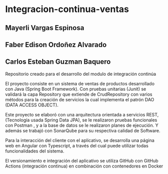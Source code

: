 # Integracion-continua-ventas

## Mayerli Vargas Espinosa
## Faber Edison Ordoñez Alvarado
## Carlos Esteban Guzman Baquero

Repositorio creado para el desarrollo del modulo de integración continúa

El proyecto consiste en un sistema de ventas de productos desarrollado con Java
(Spring Boot Framework). Con pruebas unitarias (Junit) se validará la capa Repository que
extiende de CrudRepository con varios métodos para la creación de servicios la cual
implementa el patrón DAO (DATA ACCESS OBJECT).

Este proyecto se elaboró con una arquitectura orientada a servicios REST,
(Tecnología usada Spring Data JPA), se le realizaron pruebas funcionales con Postman , y a
la base de datos se le realizaron planes de ejecución. Y además se trabajó con SonarQube
para su respectiva calidad de Software.

Para la interacción del cliente con el aplicativo, se desarrolla una página web en
Angular con Typescript, a través del cual puede utilizar todas funcionalidades del sistema.

El versionamiento e integración del aplicativo se utiliza GitHub con GitHub
Actions (integración continua) en combinación con contenedores en Docker